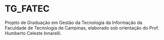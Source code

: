 # TG_FATEC
Projeto de Graduação em Gestão da Tecnologia da Informação da Faculdade de Tecnologia de Campinas, elaborado sob orientação do Prof. Humberto Celeste Innarelli.
